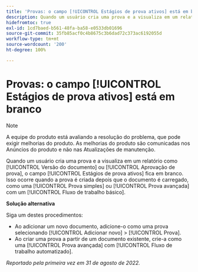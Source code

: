 ```yaml
---
title: 'Provas: o campo [!UICONTROL Estágios de prova ativos] está em branco'
description: Quando um usuário cria uma prova e a visualiza em um relatório como [!UICONTROL Versão do documento] ou [!UICONTROL Aprovação de prova], o campo [!UICONTROL Estágios de prova ativos] fica em branco. Isso ocorre quando a prova é criada depois que o documento é carregado, como uma [!UICONTROL Prova simples] ou [!UICONTROL Prova avançada] com um [!UICONTROL Fluxo de trabalho básico].
hidefromtoc: true
exl-id: 1cd7baed-b561-48fa-ba58-e0533db01696
source-git-commit: 35fb85acf0c4b8675c3b6dad72c373ac6192055d
workflow-type: tm+mt
source-wordcount: '200'
ht-degree: 100%

---
```


# Provas: o campo [!UICONTROL Estágios de prova ativos] está em branco

<!--Requested article. This Known Issue is on the TOC for both Workfront and Workfront Proof.-->

>[!NOTE]
>
>A equipe do produto está avaliando a resolução do problema, que pode exigir melhorias do produto. As melhorias do produto são comunicadas nos Anúncios do produto e não nas Atualizações de manutenção.

Quando um usuário cria uma prova e a visualiza em um relatório como [!UICONTROL Versão do documento] ou [!UICONTROL Aprovação de prova], o campo [!UICONTROL Estágios de prova ativos] fica em branco. Isso ocorre quando a prova é criada depois que o documento é carregado, como uma [!UICONTROL Prova simples] ou [!UICONTROL Prova avançada] com um [!UICONTROL Fluxo de trabalho básico].

**Solução alternativa**

Siga um destes procedimentos:

* Ao adicionar um novo documento, adicione-o como uma prova selecionando [!UICONTROL Adicionar novo] > [!UICONTROL Prova].
* Ao criar uma prova a partir de um documento existente, crie-a como uma [!UICONTROL Prova avançada] com [!UICONTROL Fluxo de trabalho automatizado].

_Reportado pela primeira vez em 31 de agosto de 2022._
